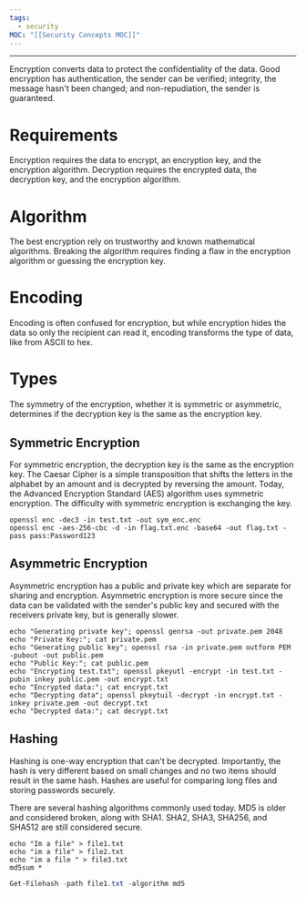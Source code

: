 ```yaml
---
tags:
  - security
MOC: "[[Security Concepts MOC]]"
---
```

-- --

Encryption converts data to protect the confidentiality of the data. Good encryption has authentication, the sender can be verified; integrity, the message hasn't been changed; and non-repudiation, the sender is guaranteed. 

# Requirements

Encryption requires the data to encrypt, an encryption key, and the encryption algorithm. Decryption requires the encrypted data, the decryption key, and the encryption algorithm. 

# Algorithm

The best encryption rely on trustworthy and known mathematical algorithms. Breaking the algorithm requires finding a flaw in the encryption algorithm or guessing the encryption key. 

# Encoding

Encoding is often confused for encryption, but while encryption hides the data so only the recipient can read it, encoding transforms the type of data, like from ASCII to hex.

# Types

The symmetry of the encryption, whether it is symmetric or asymmetric, determines if the decryption key is the same as the encryption key.
## Symmetric Encryption

For symmetric encryption, the decryption key is the same as the encryption key. The Caesar Cipher is a simple transposition that shifts the letters in the alphabet by an amount and is decrypted by reversing the amount. Today, the Advanced Encryption Standard (AES) algorithm uses symmetric encryption. The difficulty with symmetric encryption is exchanging the key.

```Shell
openssl enc -dec3 -in test.txt -out sym_enc.enc
openssl enc -aes-256-cbc -d -in flag.txt.enc -base64 -out flag.txt -pass pass:Password123
```

## Asymmetric Encryption

Asymmetric encryption has a public and private key which are separate for sharing and encryption. Asymmetric encryption is more secure since the data can be validated with the sender's public key and secured with the receivers private key, but is generally slower.

```Shell
echo "Generating private key"; openssl genrsa -out private.pem 2048
echo "Private Key:"; cat private.pem
echo "Generating public key"; openssl rsa -in private.pem outform PEM -pubout -out public.pem
echo "Public Key:"; cat public.pem
echo "Encrypting test.txt"; openssl pkeyutl -encrypt -in test.txt -pubin inkey public.pem -out encrypt.txt
echo "Encrypted data:"; cat encrypt.txt
echo "Decrypting data"; openssl pkeytuil -decrypt -in encrypt.txt -inkey private.pem -out decrypt.txt
echo "Decrypted data:"; cat decrypt.txt
```

## Hashing

Hashing is one-way encryption that can't be decrypted. Importantly, the hash is very different based on small changes and no two items should result in the same hash. Hashes are useful for comparing long files and storing passwords securely.

There are several hashing algorithms commonly used today. MD5 is older and considered broken, along with SHA1. SHA2, SHA3, SHA256, and SHA512 are still considered secure.

```Shell
echo "Im a file" > file1.txt
echo "im a file" > file2.txt
echo "im a file " > file3.txt
md5sum *
```

```powershell
Get-Filehash -path file1.txt -algorithm md5
```
